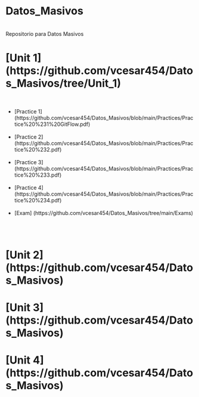 <body>
  <head>
<h1> Datos_Masivos</h1><br>
Repositorio para Datos Masivos<br>

<h1> [Unit 1] (https://github.com/vcesar454/Datos_Masivos/tree/Unit_1) </h1><br>
<ul>
  <li> [Practice 1] (https://github.com/vcesar454/Datos_Masivos/blob/main/Practices/Practice%20%231%20GitFlow.pdf) </li><br>
  <li> [Practice 2] (https://github.com/vcesar454/Datos_Masivos/blob/main/Practices/Practice%20%232.pdf) </li><br>
  <li> [Practice 3] (https://github.com/vcesar454/Datos_Masivos/blob/main/Practices/Practice%20%233.pdf)</li><br>
  <li> [Practice 4] (https://github.com/vcesar454/Datos_Masivos/blob/main/Practices/Practice%20%234.pdf)</li><br>
  <li> [Exam] (https://github.com/vcesar454/Datos_Masivos/tree/main/Exams)</h2>
  </ul>
  <br><br>
  
<h1> [Unit 2] (https://github.com/vcesar454/Datos_Masivos)</h1>
<h1> [Unit 3] (https://github.com/vcesar454/Datos_Masivos)</h1>
<h1> [Unit 4] (https://github.com/vcesar454/Datos_Masivos)</h1>
<body>
